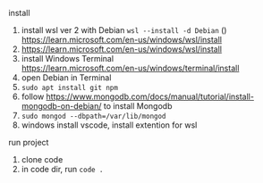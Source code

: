 install
1. install wsl ver 2 with Debian `wsl --install -d Debian` ()
https://learn.microsoft.com/en-us/windows/wsl/install
2. https://learn.microsoft.com/en-us/windows/wsl/install
3. install Windows Terminal  
https://learn.microsoft.com/en-us/windows/terminal/install
4. open Debian in Terminal
5. `sudo apt install git npm`
6. follow https://www.mongodb.com/docs/manual/tutorial/install-mongodb-on-debian/ to install Mongodb
7. `sudo mongod --dbpath=/var/lib/mongod`
8. windows install vscode, install extention for wsl

run project
1. clone code
2. in code dir, run `code .`

